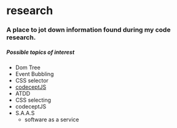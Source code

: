 # research
### A place to jot down information found during my code research. 

##### Possible topics of interest 
  - Dom Tree
  - Event Bubbling 
  - CSS selector
  - [codeceptJS](https://github.com/AnnahGerletti/research/blob/master/codecept.md)
  - ATDD
  - CSS selecting 
  - codeceptJS
  - S.A.A.S
    - software as a service 
